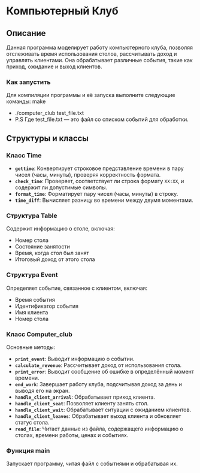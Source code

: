 # Компьютерный Клуб

## Описание

Данная программа моделирует работу компьютерного клуба, позволяя отслеживать время использования столов, рассчитывать доход и управлять клиентами. Она обрабатывает различные события, такие как приход, ожидание и выход клиентов.

### Как запустить
Для компиляции программы и её запуска выполните следующие команды:
make
- ./computer_club test_file.txt
- P.S Где test_file.txt — это файл со списком событий для обработки.
## Структуры и классы

### Класс Time

- **`gettime`**: Конвертирует строковое представление времени в пару чисел (часы, минуты), проверяя корректность формата.
- **`check_time`**: Проверяет, соответствует ли строка формату `XX:XX`, и содержит ли допустимые символы.
- **`format_time`**: Форматирует пару чисел (часы, минуты) в строку.
- **`time_diff`**: Вычисляет разницу во времени между двумя моментами.

### Структура Table

Содержит информацию о столе, включая:
- Номер стола
- Состояние занятости
- Время, когда стол был занят
- Итоговый доход от этого стола

### Структура Event

Определяет событие, связанное с клиентом, включая:
- Время события
- Идентификатор события
- Имя клиента
- Номер стола

### Класс Computer_club

Основные методы:
- **`print_event`**: Выводит информацию о событии.
- **`calculate_revenue`**: Рассчитывает доход от использования стола.
- **`print_error`**: Выводит сообщение об ошибке в определённый момент времени.
- **`end_work`**: Завершает работу клуба, подсчитывая доход за день и выводя его на экран.
- **`handle_client_arrival`**: Обрабатывает приход клиента.
- **`handle_client_seat`**: Позволяет клиенту занять стол.
- **`handle_client_wait`**: Обрабатывает ситуации с ожиданием клиентов.
- **`handle_client_leaves`**: Обрабатывает выход клиента и обновляет статус стола.
- **`read_file`**: Читает данные из файла, содержащего информацию о столах, времени работы, ценах и событиях.

### Функция main

Запускает программу, читая файл с событиями и обрабатывая их.
